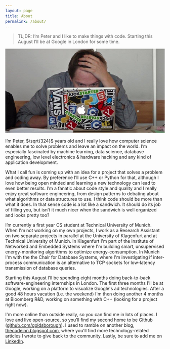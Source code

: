 ```yaml
---
layout: page
title: About
permalink: /about/
---
```


> TL;DR: I’m Peter and I like to make things with code. Starting this August I’ll
> be at Google in London for some time.

<div id="about-image">
	<img src="/images/about/mac.jpeg" alt="Me again."/>
	<br>
</div>

I’m Peter, $\sqrt{324}$ years old and I really love how computer science enables
me to solve problems and leave an impact on the world. I’m especially fascinated
by machine learning, data science, database engineering, low level electronics &
hardware hacking and any kind of application development.

What I call fun is coming up with an idea for a project that solves a problem
and coding away. By preference I’ll use C++ or Python for that, although I love
how being open minded and learning a new technology can lead to even better
results. I’m a fanatic about code style and quality and I really enjoy great
software engineering, from design patterns to debating about what algorithms or
data structures to use. I think code should be more than what it does. In that
sense code is a lot like a sandwich. It should do its job of filling you, but
isn’t it much nicer when the sandwich is well organized and looks pretty too?

I’m currently a first year CS student at Technical University of Munich. When
I'm not working on my own projects, I work as a Research Assistant on two
separate projects in parallel at the University of Klagenfurt and at Technical
University of Munich. In Klagenfurt I'm part of the Institute of Networked and
Embedded Systems where I'm building smart, unsupervised energy-monitoring
algorithms to optimize energy-consumption. In Munich I'm with the the Chair for
Database Systems, where I'm investigating if inter-process communication is an
alternative to TCP sockets for low-latency transmission of database queries.

Starting this August I’ll be spending eight months doing back-to-back
software-engineering internships in London. The first three months I'll be at
Google, working on a platform to visualize Google's ad technologies. After a
good 48 hours vacation (i.e. the weekend) I'm then doing another 4 months at
Bloomberg R&D, working on something with C++ (looking for a project right now).

I'm more online than outside really, so you can find me in lots of places. I
love and live open-source, so you’ll find my second home to be Github
([github.com/goldsborough](http://github.com/goldsborough)). I used to ramble on
another blog, [thecodeinn.blogspot.com](http://github.com/goldsborough), where
you'll find more technology-related articles I wrote to give back to the
community. Lastly, be sure to add me on
[LinkedIn](http://linkedin.com/in/petergoldsborough).
